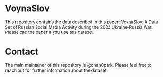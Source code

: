 # VoynaSlov
This repository contains the data described in this paper: VoynaSlov: A Data Set of Russian Social Media Activity during
the 2022 Ukraine-Russia War. Please cite the paper if you use this dataset.

# Contact
The main maintainer of this repository is @chan0park. Please feel free to reach out for further information about the dataset.